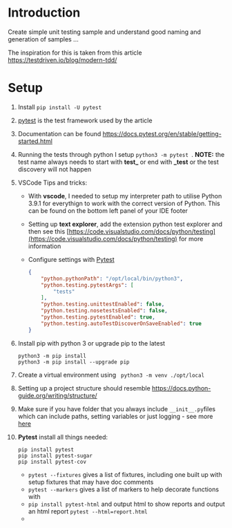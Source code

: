# Introduction

Create simple unit testing sample and understand good naming and generation of samples ...

The inspiration for this is taken from this article https://testdriven.io/blog/modern-tdd/ 

# Setup

1. Install `pip install -U pytest`

2. [pytest](https://docs.pytest.org/en/stable/) is the test framework used by the article

3. Documentation can be found https://docs.pytest.org/en/stable/getting-started.html

4. Running the tests through python I setup `python3 -m pytest `. **NOTE:** the test name always needs to start with **test_** or end with **_test** or the test discovery will not happen 

5. VSCode Tips and tricks:

   - With **vscode**, I needed to setup my interpreter path to utilise Python 3.9.1 for everythign to work with the correct version of Python. This can be found on the bottom left panel of your IDE footer

   - Setting up **text explorer**, add the extension python test explorer and then see this [https://code.visualstudio.com/docs/python/testing](https://code.visualstudio.com/docs/python/testing) for more information

   - Configure settings with [Pytest](https://docs.pytest.org/en/stable/contents.html)

     ```json
     {
         "python.pythonPath": "/opt/local/bin/python3",
         "python.testing.pytestArgs": [
             "tests"
         ],
         "python.testing.unittestEnabled": false,
         "python.testing.nosetestsEnabled": false,
         "python.testing.pytestEnabled": true,
         "python.testing.autoTestDiscoverOnSaveEnabled": true
     }
     ```

6. Install pip with python 3 or upgrade pip to the latest

   ```shell
   python3 -m pip install
   python3 -m pip install --upgrade pip
   ```


7. Create a virtual environment using ` python3 -m venv ./opt/local`

8. Setting up a project structure should resemble https://docs.python-guide.org/writing/structure/

9. Make sure if you have folder that you always include `__init__.py`files which can include paths, setting variables or just logging - see more [here]( https://www.datacamp.com/community/tutorials/role-underscore-python)

10. **Pytest** install all things needed:

    ```
    pip install pytest
    pip install pytest-sugar
    pip install pytest-cov
    ```
    - `pytest --fixtures` gives a list of fixtures, including one built up with setup fixtures that may have doc comments
    - `pytest --markers` gives a list of markers to help decorate functions with
    - `pip install pytest-html` and output html to show reports and output an html report `pytest --html=report.html`
    - 

